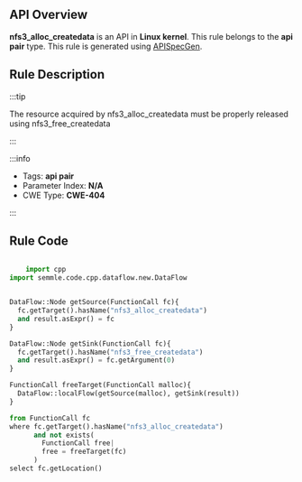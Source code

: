 ---
---


## API Overview
**nfs3_alloc_createdata** is an API in **Linux kernel**. This rule belongs to the **api pair** type. This rule is generated using [APISpecGen](../../tools/APISpecGen).
## Rule Description

:::tip

The resource acquired by nfs3_alloc_createdata must be properly released using nfs3_free_createdata

:::

:::info

- Tags: **api pair**
- Parameter Index: **N/A**
- CWE Type: **CWE-404**

:::

## Rule Code
```python

    import cpp
import semmle.code.cpp.dataflow.new.DataFlow


DataFlow::Node getSource(FunctionCall fc){
  fc.getTarget().hasName("nfs3_alloc_createdata")
  and result.asExpr() = fc
}

DataFlow::Node getSink(FunctionCall fc){
  fc.getTarget().hasName("nfs3_free_createdata")
  and result.asExpr() = fc.getArgument(0)
}

FunctionCall freeTarget(FunctionCall malloc){
  DataFlow::localFlow(getSource(malloc), getSink(result))
}

from FunctionCall fc
where fc.getTarget().hasName("nfs3_alloc_createdata")
      and not exists(
        FunctionCall free| 
        free = freeTarget(fc)
      )
select fc.getLocation()

    
```